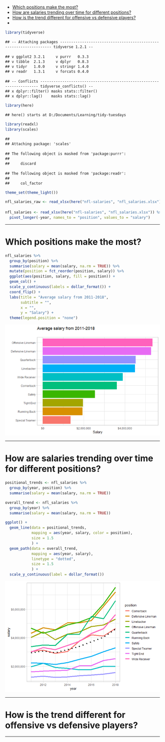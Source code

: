 
  - [Which positions make the most?](#which-positions-make-the-most)
  - [How are salaries trending over time for different
    positions?](#how-are-salaries-trending-over-time-for-different-positions)
  - [How is the trend different for offensive vs defensive
    players?](#how-is-the-trend-different-for-offensive-vs-defensive-players)
  - [](#section)

``` r
library(tidyverse)
```

    ## -- Attaching packages ------------------------------------------------------------------ tidyverse 1.2.1 --

    ## v ggplot2 3.2.1     v purrr   0.3.3
    ## v tibble  2.1.3     v dplyr   0.8.3
    ## v tidyr   1.0.0     v stringr 1.4.0
    ## v readr   1.3.1     v forcats 0.4.0

    ## -- Conflicts --------------------------------------------------------------------- tidyverse_conflicts() --
    ## x dplyr::filter() masks stats::filter()
    ## x dplyr::lag()    masks stats::lag()

``` r
library(here)
```

    ## here() starts at D:/Documents/Learning/tidy-tuesdays

``` r
library(readxl)
library(scales)
```

    ## 
    ## Attaching package: 'scales'

    ## The following object is masked from 'package:purrr':
    ## 
    ##     discard

    ## The following object is masked from 'package:readr':
    ## 
    ##     col_factor

``` r
theme_set(theme_light())
```

``` r
nfl_salaries_raw <- read_xlsx(here("nfl-salaries", "nfl_salaries.xlsx"))

nfl_salaries <- read_xlsx(here("nfl-salaries", "nfl_salaries.xlsx")) %>% 
  pivot_longer(-year, names_to = "position", values_to = "salary")
```

-----

# Which positions make the most?

``` r
nfl_salaries %>% 
  group_by(position) %>% 
  summarise(salary = mean(salary, na.rm = TRUE)) %>% 
  mutate(position = fct_reorder(position, salary)) %>% 
  ggplot(aes(position, salary, fill = position)) + 
  geom_col() +
  scale_y_continuous(labels = dollar_format()) +
  coord_flip() +
  labs(title = "Average salary from 2011-2018", 
       subtitle = "",
       x = "",
       y = "Salary") +
  theme(legend.position = "none")
```

![](nfl_salaries_files/figure-gfm/positional_salaries_overall-1.png)<!-- -->

-----

# How are salaries trending over time for different positions?

``` r
positional_trends <- nfl_salaries %>% 
  group_by(year, position) %>% 
  summarise(salary = mean(salary, na.rm = TRUE)) 
```

``` r
overall_trend <- nfl_salaries %>% 
  group_by(year) %>% 
  summarise(salary = mean(salary, na.rm = TRUE))
```

``` r
ggplot() +
  geom_line(data = positional_trends, 
            mapping = aes(year, salary, color = position), 
            size = 1.5
            ) +
  geom_path(data = overall_trend, 
            mapping = aes(year, salary), 
            linetype = "dotted",
            size = 1.5
            ) +
  scale_y_continuous(label = dollar_format())
```

![](nfl_salaries_files/figure-gfm/positional_trends_together-1.png)<!-- -->

-----

# How is the trend different for offensive vs defensive players?

-----

#
